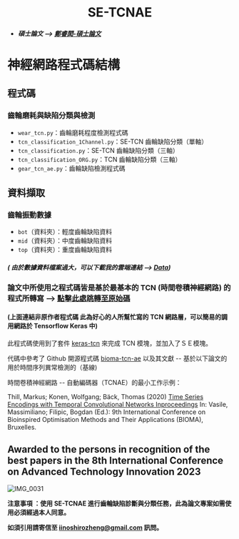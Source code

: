 <h1><center>SE-TCNAE</center></h1>



- ##### 碩士論文 --> [鄭睿閎-碩士論文](https://github.com/iinoshirozheng/gear-tcn-ae/blob/main/%E9%84%AD%E7%9D%BF%E9%96%8E_%E7%A2%A9%E5%A3%AB%E8%AB%96%E6%96%87.pdf)

# 神經網路程式碼結構

## 程式碼
### 齒輪磨耗與缺陷分類與檢測
- `wear_tcn.py`：齒輪磨耗程度檢測程式碼
- `tcn_classification_1Channel.py`：SE-TCN 齒輪缺陷分類（單軸）
- `tcn_classification.py`：SE-TCN 齒輪缺陷分類（三軸）
- `tcn_classification_ORG.py`：TCN 齒輪缺陷分類（三軸）
- `gear_tcn_ae.py`：齒輪缺陷檢測程式碼

## 資料擷取
### 齒輪振動數據
- `bot`（資料夾）：輕度齒輪缺陷資料
- `mid`（資料夾）：中度齒輪缺陷資料
- `top`（資料夾）：重度齒輪缺陷資料



##### ( 由於數據資料檔案過大，可以下載我的雲端連結 --> [Data](https://drive.google.com/drive/folders/1hqApdd6KRoPuIHYSnkE0VTesJOmIphD-?usp=sharing))

### 論文中所使用之程式碼皆是基於最基本的 TCN (時間卷積神經網路) 的程式所轉寫 --> [點擊此處跳轉至原始碼](https://github.com/philipperemy/keras-tcn)

#### (上面連結非原作者程式碼 此為好心的人所幫忙寫的 TCN 網路層，可以簡易的調用網路於 Tensorflow Keras 中)

此程式碼使用到了套件 [keras-tcn](https://github.com/philipperemy/keras-tcn) 來完成 TCN 模塊，並加入了ＳＥ模塊。 

代碼中參考了 Github 開源程式碼 [bioma-tcn-ae](https://github.com/MarkusThill/bioma-tcn-ae) 以及其文獻 -- 基於以下論文的用於時間序列異常檢測的（基線)  

時間卷積神經網路 -- 自動編碼器（TCNAE）的最小工作示例：

Thill, Markus; Konen, Wolfgang; Bäck, Thomas (2020)
[Time Series Encodings with Temporal Convolutional Networks Inproceedings](http://www.gm.fh-koeln.de/ciopwebpub/Thill20a.d/bioma2020-tcn.pdf)
In: Vasile, Massimiliano; Filipic, Bogdan (Ed.): 9th International Conference on Bioinspired Optimisation Methods and Their Applications (BIOMA), Bruxelles.

## Awarded to the persons in recognition of the best papers in the 8th International Conference on Advanced Technology Innovation 2023
![IMG_0031](https://github.com/user-attachments/assets/20fe9d1a-6c33-4207-af70-805622296f8c)


**注意事項 ：使用 SE-TCNAE 進行齒輪缺陷診斷與分類任務，此為論文專案如需使用必須經過本人同意。**

**如須引用請寄信至 iinoshirozheng@gmail.com 訊問。**
